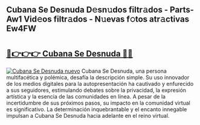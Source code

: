 ## Cubana Se Desnuda D𝚎sn𝚞dos filtr𝚊dos - Parts-Aw1 Vid𝚎os filtr𝚊dos - N𝚞evas f𝚘tos atr𝚊ctivas Ew4FW

# <h2><a href="http://mb6zy1a.tromn.icu/?c=Cubana+Se+Desnuda">🔗👉👉👉 Cubana Se Desnuda 🔗🔗</a></h2>

[![Cubana Se Desnuda nuevo](https://i.imgur.com/pEAQMta.gif)](http://mb6zy1a.tromn.icu/?c=Cubana+Se+Desnuda)
Cubana Se Desnuda, una persona multifacética y polémica, desafía la descripción simple. Su uso innovador de los medios digitales para la autopresentación ha cautivado y enfurecido a sus seguidores, estimulando debates sobre la privacidad, la expresión artística y la esencia de las comunidades en línea. A pesar de la incertidumbre de sus próximos pasos, su impacto en la comunidad virtual es significativo. La determinación inquebrantable y el encanto innegable impulsan a Cubana Se Desnuda hacia adelante en el reino virtual.
